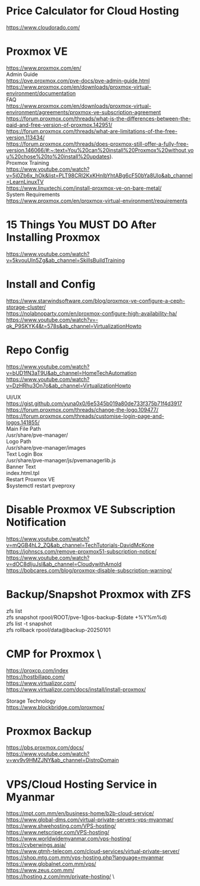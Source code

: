# Price Calculator for Cloud Hosting
https://www.cloudorado.com/

# Proxmox VE 
https://www.proxmox.com/en/ \
Admin Guide \
https://pve.proxmox.com/pve-docs/pve-admin-guide.html \
https://www.proxmox.com/en/downloads/proxmox-virtual-environment/documentation \
FAQ \
https://www.proxmox.com/en/downloads/proxmox-virtual-environment/agreements/proxmox-ve-subscription-agreement \
https://forum.proxmox.com/threads/what-is-the-differences-between-the-paid-and-free-version-of-proxmox.142951/ \
https://forum.proxmox.com/threads/what-are-limitations-of-the-free-version.113434/ \
https://forum.proxmox.com/threads/does-proxmox-still-offer-a-fully-free-version.146066/#:~:text=You%20can%20install%20Proxmox%20without,you%20chose%20to%20install%20updates). \
Proxmox Training \
https://www.youtube.com/watch?v=5j0Zb6x_hOk&list=PLT98CRl2KxKHnlbYhtABg6cF50bYa8Ulo&ab_channel=LearnLinuxTV \
https://www.linuxtechi.com/install-proxmox-ve-on-bare-metal/ \
System Requirements \
https://www.proxmox.com/en/proxmox-virtual-environment/requirements

# 15 Things You MUST DO After Installing Proxmox
https://www.youtube.com/watch?v=5kvouUIn5Zg&ab_channel=SkillsBuildTraining 

# Install and Config
https://www.starwindsoftware.com/blog/proxmox-ve-configure-a-ceph-storage-cluster/ \
https://nolabnoparty.com/en/proxmox-configure-high-availability-ha/ \
https://www.youtube.com/watch?v=-qk_P9SKYK4&t=578s&ab_channel=VirtualizationHowto 


# Repo Config
https://www.youtube.com/watch?v=bUD1fN3aT9U&ab_channel=HomeTechAutomation \
https://www.youtube.com/watch?v=DzHRhu3On7o&ab_channel=VirtualizationHowto

UI/UX \
https://gist.github.com/yuna0x0/6e5345b019a80de733f375b71f4d3917 \
https://forum.proxmox.com/threads/change-the-logo.109477/ \
https://forum.proxmox.com/threads/customise-login-page-and-logos.141855/ \
Main File Path \
/usr/share/pve-manager/ \
Logo Path \
/usr/share/pve-manager/images \
Text Login Box \
/usr/share/pve-manager/js/pvemanagerlib.js \
Banner Text \
index.html.tpl \
Restart Proxmox VE \
$systemctl restart pveproxy 
# Disable Proxmox VE Subscription Notification
https://www.youtube.com/watch?v=mQGB4hL2_ZQ&ab_channel=TechTutorials-DavidMcKone \
https://johnscs.com/remove-proxmox51-subscription-notice/ \
https://www.youtube.com/watch?v=dOC8dIjuJsI&ab_channel=CloudywithArnold \
https://bobcares.com/blog/proxmox-disable-subscription-warning/

# Backup/Snapshot Proxmox with ZFS
zfs list \
zfs snapshot rpool/ROOT/pve-1@os-backup-$(date +%Y%m%d) \
zfs list -t snapshot \
zfs rollback rpool/data@backup-20250101

# CMP for Proxmox \
https://proxcp.com/index \
https://hostbillapp.com/ \
https://www.virtualizor.com/ \
https://www.virtualizor.com/docs/install/install-proxmox/

Storage Technology \
https://www.blockbridge.com/proxmox/

# Proxmox Backup
https://pbs.proxmox.com/docs/ \
https://www.youtube.com/watch?v=wv9v9HMZJNY&ab_channel=DistroDomain

# VPS/Cloud Hosting Service in Myanmar
https://mpt.com.mm/en/business-home/b2b-cloud-service/ \
https://www.global-dms.com/virtual-private-servers-vps-myanmar/ \
https://www.shwehosting.com/VPS-hosting/ \
https://www.netscriper.com/VPS-hosting/ \
https://www.worldwidemyanmar.com/vps-hosting/ \
https://cyberwings.asia/ \
https://www.gtmh-telecom.com/cloud-services/virtual-private-server/ \
https://shop.mtg.com.mm/vps-hosting.php?language=myanmar \
https://www.globalnet.com.mm/vps/ \
https://www.zeus.com.mm/ \
https://hosting.z.com/mm/private-hosting/ \
